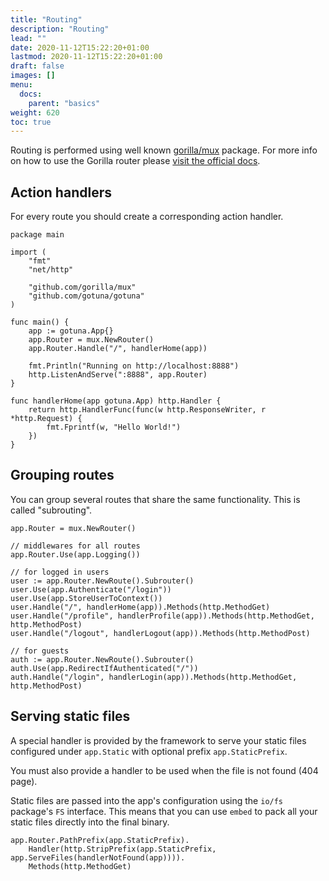 ```yaml
---
title: "Routing"
description: "Routing"
lead: ""
date: 2020-11-12T15:22:20+01:00
lastmod: 2020-11-12T15:22:20+01:00
draft: false
images: []
menu: 
  docs:
    parent: "basics"
weight: 620
toc: true
---
```


Routing is performed using well known [gorilla/mux](https://github.com/gorilla/mux) package.
For more info on how to use the Gorilla router please [visit the official docs](https://github.com/gorilla/mux).

## Action handlers
For every route you should create a corresponding action handler.

```
package main

import (
	"fmt"
	"net/http"

	"github.com/gorilla/mux"
	"github.com/gotuna/gotuna"
)

func main() {
	app := gotuna.App{}
	app.Router = mux.NewRouter()
	app.Router.Handle("/", handlerHome(app))

	fmt.Println("Running on http://localhost:8888")
	http.ListenAndServe(":8888", app.Router)
}

func handlerHome(app gotuna.App) http.Handler {
	return http.HandlerFunc(func(w http.ResponseWriter, r *http.Request) {
		fmt.Fprintf(w, "Hello World!")
	})
}
```

## Grouping routes
You can group several routes that share the same functionality. This is called "subrouting".


```
app.Router = mux.NewRouter()

// middlewares for all routes
app.Router.Use(app.Logging())

// for logged in users
user := app.Router.NewRoute().Subrouter()
user.Use(app.Authenticate("/login"))
user.Use(app.StoreUserToContext())
user.Handle("/", handlerHome(app)).Methods(http.MethodGet)
user.Handle("/profile", handlerProfile(app)).Methods(http.MethodGet, http.MethodPost)
user.Handle("/logout", handlerLogout(app)).Methods(http.MethodPost)

// for guests
auth := app.Router.NewRoute().Subrouter()
auth.Use(app.RedirectIfAuthenticated("/"))
auth.Handle("/login", handlerLogin(app)).Methods(http.MethodGet, http.MethodPost)
```

## Serving static files
A special handler is provided by the framework to serve your static files 
configured under `app.Static` with optional prefix `app.StaticPrefix`.

You must also provide a handler to be used when the file is not found (404 page).

Static files are passed into the app's configuration using 
the `io/fs` package's `FS` interface. This means that you can use `embed` to 
pack all your static files directly into the final binary.

```
app.Router.PathPrefix(app.StaticPrefix).
	Handler(http.StripPrefix(app.StaticPrefix, app.ServeFiles(handlerNotFound(app)))).
	Methods(http.MethodGet)
```
